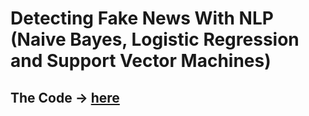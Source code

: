 # Detecting Fake News With NLP (Naive Bayes, Logistic Regression and Support Vector Machines)
## The Code -> <a href= "https://github.com/javogranda/Detecting-Fake-News-with-NLP/blob/master/final_version.ipynb">here</a>
